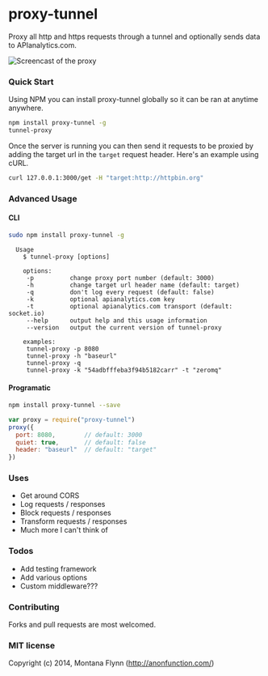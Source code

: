 # proxy-tunnel

Proxy all http and https requests through a tunnel and optionally sends data to APIanalytics.com.

![Screencast of the proxy](https://i.imgur.com/1IztvqA.gif)

### Quick Start

Using NPM you can install proxy-tunnel globally so it can be ran at anytime anywhere.

```sh
npm install proxy-tunnel -g
tunnel-proxy
```
Once the server is running you can then send it requests to be proxied by adding the target url in the `target` request header. Here's an example using cURL.

```sh
curl 127.0.0.1:3000/get -H "target:http://httpbin.org"
```

### Advanced Usage

#### CLI

```sh
sudo npm install proxy-tunnel -g
```

```
  Usage
    $ tunnel-proxy [options]

    options:
     -p          change proxy port number (default: 3000)
     -h          change target url header name (default: target)
     -q          don't log every request (default: false)
     -k          optional apianalytics.com key
     -t          optional apianalytics.com transport (default: socket.io)
     --help      output help and this usage information
     --version   output the current version of tunnel-proxy

    examples:
     tunnel-proxy -p 8080
     tunnel-proxy -h "baseurl"
     tunnel-proxy -q
     tunnel-proxy -k "54adbfffeba3f94b5182carr" -t "zeromq"
```

#### Programatic

```sh
npm install proxy-tunnel --save
```

```js
var proxy = require("proxy-tunnel")
proxy({
  port: 8080,        // default: 3000
  quiet: true,       // default: false
  header: "baseurl"  // default: "target"
})
```

### Uses

- Get around CORS
- Log requests / responses
- Block requests / responses
- Transform requests / responses
- Much more I can't think of

### Todos

- Add testing framework
- Add various options
- Custom middleware???

### Contributing

Forks and pull requests are most welcomed.

### MIT license

Copyright (c) 2014, Montana Flynn (http://anonfunction.com/)
